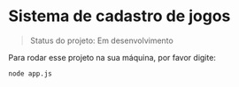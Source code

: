 <h1>  Sistema de cadastro de jogos </h1>

> Status do projeto: Em desenvolvimento

Para rodar esse projeto na sua máquina, por favor digite:

````
node app.js

````

